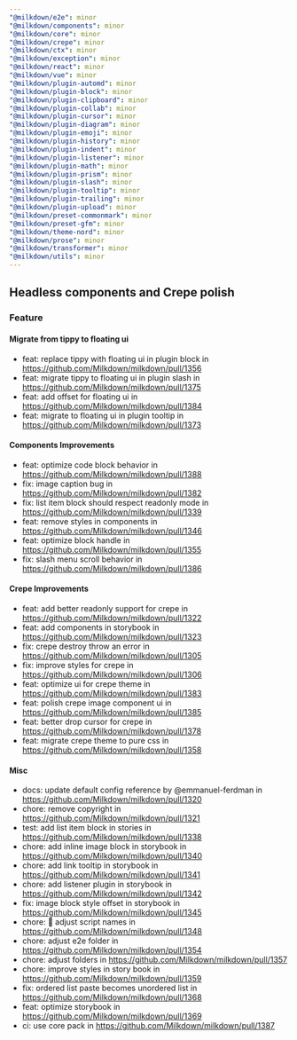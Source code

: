 ```yaml
---
"@milkdown/e2e": minor
"@milkdown/components": minor
"@milkdown/core": minor
"@milkdown/crepe": minor
"@milkdown/ctx": minor
"@milkdown/exception": minor
"@milkdown/react": minor
"@milkdown/vue": minor
"@milkdown/plugin-automd": minor
"@milkdown/plugin-block": minor
"@milkdown/plugin-clipboard": minor
"@milkdown/plugin-collab": minor
"@milkdown/plugin-cursor": minor
"@milkdown/plugin-diagram": minor
"@milkdown/plugin-emoji": minor
"@milkdown/plugin-history": minor
"@milkdown/plugin-indent": minor
"@milkdown/plugin-listener": minor
"@milkdown/plugin-math": minor
"@milkdown/plugin-prism": minor
"@milkdown/plugin-slash": minor
"@milkdown/plugin-tooltip": minor
"@milkdown/plugin-trailing": minor
"@milkdown/plugin-upload": minor
"@milkdown/preset-commonmark": minor
"@milkdown/preset-gfm": minor
"@milkdown/theme-nord": minor
"@milkdown/prose": minor
"@milkdown/transformer": minor
"@milkdown/utils": minor
---
```


## Headless components and Crepe polish

### Feature

#### Migrate from tippy to floating ui

* feat: replace tippy with floating ui in plugin block in https://github.com/Milkdown/milkdown/pull/1356
* feat: migrate tippy to floating ui in plugin slash in https://github.com/Milkdown/milkdown/pull/1375
* feat: add offset for floating ui in https://github.com/Milkdown/milkdown/pull/1384
* feat: migrate to floating ui in plugin tooltip in https://github.com/Milkdown/milkdown/pull/1373

#### Components Improvements

* feat: optimize code block behavior in https://github.com/Milkdown/milkdown/pull/1388
* fix: image caption bug in https://github.com/Milkdown/milkdown/pull/1382
* fix: list item block should respect readonly mode in https://github.com/Milkdown/milkdown/pull/1339
* feat: remove styles in components in https://github.com/Milkdown/milkdown/pull/1346
* feat: optimize block handle in https://github.com/Milkdown/milkdown/pull/1355
* fix: slash menu scroll behavior in https://github.com/Milkdown/milkdown/pull/1386

#### Crepe Improvements

* feat: add better readonly support for crepe in https://github.com/Milkdown/milkdown/pull/1322
* feat: add components in storybook in https://github.com/Milkdown/milkdown/pull/1323
* fix: crepe destroy throw an error in https://github.com/Milkdown/milkdown/pull/1305
* fix: improve styles for crepe in https://github.com/Milkdown/milkdown/pull/1306
* feat: optimize ui for crepe theme in https://github.com/Milkdown/milkdown/pull/1383
* feat: polish crepe image component ui in https://github.com/Milkdown/milkdown/pull/1385
* feat: better drop cursor for crepe in https://github.com/Milkdown/milkdown/pull/1378
* feat: migrate crepe theme to pure css in https://github.com/Milkdown/milkdown/pull/1358

#### Misc

* docs: update default config reference by @emmanuel-ferdman in https://github.com/Milkdown/milkdown/pull/1320
* chore: remove copyright in https://github.com/Milkdown/milkdown/pull/1321
* test: add list item block in stories in https://github.com/Milkdown/milkdown/pull/1338
* chore: add inline image block in storybook in https://github.com/Milkdown/milkdown/pull/1340
* chore: add link tooltip in storybook in https://github.com/Milkdown/milkdown/pull/1341
* chore: add listener plugin in storybook in https://github.com/Milkdown/milkdown/pull/1342
* fix: image block style offset in storybook in https://github.com/Milkdown/milkdown/pull/1345
* chore: 🤖 adjust script names in https://github.com/Milkdown/milkdown/pull/1348
* chore: adjust e2e folder in https://github.com/Milkdown/milkdown/pull/1354
* chore: adjust folders in https://github.com/Milkdown/milkdown/pull/1357
* chore: improve styles in story book in https://github.com/Milkdown/milkdown/pull/1359
* fix: ordered list paste becomes unordered list in https://github.com/Milkdown/milkdown/pull/1368
* feat: optimize storybook in https://github.com/Milkdown/milkdown/pull/1369
* ci: use core pack in https://github.com/Milkdown/milkdown/pull/1387
